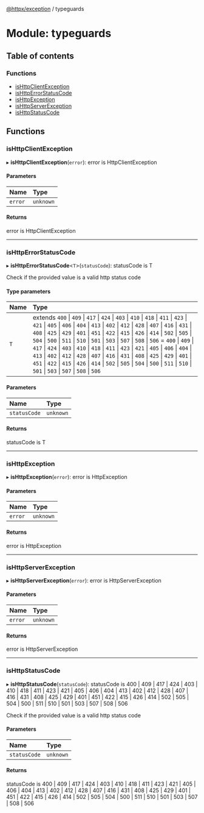 [@httpx/exception](../README.md) / typeguards

# Module: typeguards

## Table of contents

### Functions

- [isHttpClientException](typeguards.md#ishttpclientexception)
- [isHttpErrorStatusCode](typeguards.md#ishttperrorstatuscode)
- [isHttpException](typeguards.md#ishttpexception)
- [isHttpServerException](typeguards.md#ishttpserverexception)
- [isHttpStatusCode](typeguards.md#ishttpstatuscode)

## Functions

### isHttpClientException

▸ **isHttpClientException**(`error`): error is HttpClientException

#### Parameters

| Name    | Type      |
| :------ | :-------- |
| `error` | `unknown` |

#### Returns

error is HttpClientException

---

### isHttpErrorStatusCode

▸ **isHttpErrorStatusCode**<`T`\>(`statusCode`): statusCode is T

Check if the provided value is a valid http status code

#### Type parameters

| Name | Type                                                                                                                                                                                                                                                                                                                                                                                                                                                                                                                                                                                                                                                                                                                                                |
| :--- | :-------------------------------------------------------------------------------------------------------------------------------------------------------------------------------------------------------------------------------------------------------------------------------------------------------------------------------------------------------------------------------------------------------------------------------------------------------------------------------------------------------------------------------------------------------------------------------------------------------------------------------------------------------------------------------------------------------------------------------------------------- |
| `T`  | extends `400` \| `409` \| `417` \| `424` \| `403` \| `410` \| `418` \| `411` \| `423` \| `421` \| `405` \| `406` \| `404` \| `413` \| `402` \| `412` \| `428` \| `407` \| `416` \| `431` \| `408` \| `425` \| `429` \| `401` \| `451` \| `422` \| `415` \| `426` \| `414` \| `502` \| `505` \| `504` \| `500` \| `511` \| `510` \| `501` \| `503` \| `507` \| `508` \| `506` = `400` \| `409` \| `417` \| `424` \| `403` \| `410` \| `418` \| `411` \| `423` \| `421` \| `405` \| `406` \| `404` \| `413` \| `402` \| `412` \| `428` \| `407` \| `416` \| `431` \| `408` \| `425` \| `429` \| `401` \| `451` \| `422` \| `415` \| `426` \| `414` \| `502` \| `505` \| `504` \| `500` \| `511` \| `510` \| `501` \| `503` \| `507` \| `508` \| `506` |

#### Parameters

| Name         | Type      |
| :----------- | :-------- |
| `statusCode` | `unknown` |

#### Returns

statusCode is T

---

### isHttpException

▸ **isHttpException**(`error`): error is HttpException

#### Parameters

| Name    | Type      |
| :------ | :-------- |
| `error` | `unknown` |

#### Returns

error is HttpException

---

### isHttpServerException

▸ **isHttpServerException**(`error`): error is HttpServerException

#### Parameters

| Name    | Type      |
| :------ | :-------- |
| `error` | `unknown` |

#### Returns

error is HttpServerException

---

### isHttpStatusCode

▸ **isHttpStatusCode**(`statusCode`): statusCode is 400 \| 409 \| 417 \| 424 \| 403 \| 410 \| 418 \| 411 \| 423 \| 421 \| 405 \| 406 \| 404 \| 413 \| 402 \| 412 \| 428 \| 407 \| 416 \| 431 \| 408 \| 425 \| 429 \| 401 \| 451 \| 422 \| 415 \| 426 \| 414 \| 502 \| 505 \| 504 \| 500 \| 511 \| 510 \| 501 \| 503 \| 507 \| 508 \| 506

Check if the provided value is a valid http status code

#### Parameters

| Name         | Type      |
| :----------- | :-------- |
| `statusCode` | `unknown` |

#### Returns

statusCode is 400 \| 409 \| 417 \| 424 \| 403 \| 410 \| 418 \| 411 \| 423 \| 421 \| 405 \| 406 \| 404 \| 413 \| 402 \| 412 \| 428 \| 407 \| 416 \| 431 \| 408 \| 425 \| 429 \| 401 \| 451 \| 422 \| 415 \| 426 \| 414 \| 502 \| 505 \| 504 \| 500 \| 511 \| 510 \| 501 \| 503 \| 507 \| 508 \| 506
